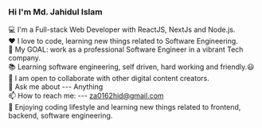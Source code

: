 
### Hi I'm Md. Jahidul Islam 

 💻 I'm a Full-stack Web Developer with ReactJS, NextJs and Node.js.  
 ❤️ I love to code, learning new things related to Software Engineering.  
 🔌 My GOAL: work as a professional Software Engineer in a vibrant Tech company.  
 📚 Learning software engineering, self driven, hard working and friendly.😃  
 👯 I am open to collaborate with other digital content creators.  
 💬 Ask me about --- Anything   
 📫 How to reach me: --- za0162hid@gmail.com  
 🌷 Enjoying coding lifestyle and learning new things related to frontend, backend, software engineering.  

